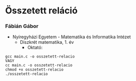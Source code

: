 # Összetett reláció

### Fábián Gábor
- Nyíregyházi Egyetem - Matematika és Informatika Intézet
  - Diszkrét matematika, 1. év
    - Oktató: 

```
gcc main.c -o osszetett-relacio
VAGY
cc main.c -o osszetett-relacio
chmod +x osszetett-relacio
./osszetett-relacio
```
